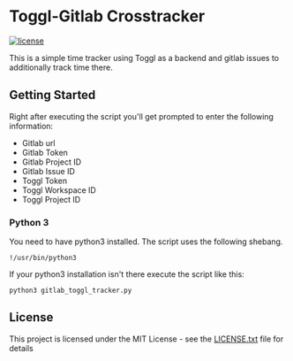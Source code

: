 # Toggl-Gitlab Crosstracker

[![license](https://img.shields.io/badge/license-MIT-brightgreen.svg)](https://raw.githubusercontent.com/Rakagami/toggl-gitlab-crosstracker/master/LICENSE.txt)

This is a simple time tracker using Toggl as a backend and gitlab issues to additionally track time there.

## Getting Started

Right after executing the script you'll get prompted to enter the following information:
- Gitlab url
- Gitlab Token
- Gitlab Project ID
- Gitlab Issue ID
- Toggl Token
- Toggl Workspace ID
- Toggl Project ID


### Python 3

You need to have python3 installed. The script uses the following shebang.

```
!/usr/bin/python3
```

If your python3 installation isn't there execute the script like this:

```
python3 gitlab_toggl_tracker.py
```

## License

This project is licensed under the MIT License - see the [LICENSE.txt](LICENSE.txt) file for details

